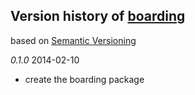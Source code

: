## Version history of [boarding](http://pub.dartlang.org/packages/boarding)

based on [Semantic Versioning](http://semver.org/)

*0.1.0* 2014-02-10

+ create the boarding package

